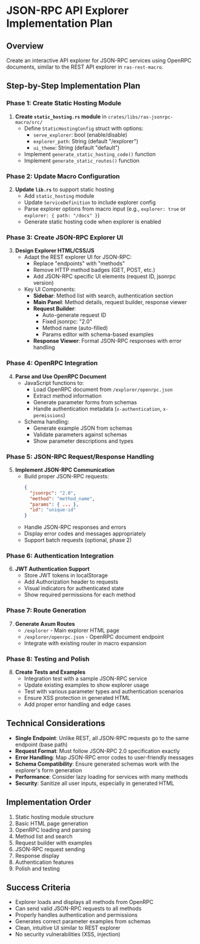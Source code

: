 # JSON-RPC API Explorer Implementation Plan

## Overview
Create an interactive API explorer for JSON-RPC services using OpenRPC documents, similar to the REST API explorer in `ras-rest-macro`.

## Step-by-Step Implementation Plan

### Phase 1: Create Static Hosting Module
1. **Create `static_hosting.rs` module** in `crates/libs/ras-jsonrpc-macro/src/`
   - Define `StaticHostingConfig` struct with options:
     - `serve_explorer`: bool (enable/disable)
     - `explorer_path`: String (default "/explorer")
     - `ui_theme`: String (default "default")
   - Implement `generate_static_hosting_code()` function
   - Implement `generate_static_routes()` function

### Phase 2: Update Macro Configuration
2. **Update `lib.rs`** to support static hosting
   - Add `static_hosting` module
   - Update `ServiceDefinition` to include explorer config
   - Parse explorer options from macro input (e.g., `explorer: true` or `explorer: { path: "/docs" }`)
   - Generate static hosting code when explorer is enabled

### Phase 3: Create JSON-RPC Explorer UI
3. **Design Explorer HTML/CSS/JS**
   - Adapt the REST explorer UI for JSON-RPC:
     - Replace "endpoints" with "methods"
     - Remove HTTP method badges (GET, POST, etc.)
     - Add JSON-RPC specific UI elements (request ID, jsonrpc version)
   - Key UI Components:
     - **Sidebar**: Method list with search, authentication section
     - **Main Panel**: Method details, request builder, response viewer
     - **Request Builder**: 
       - Auto-generate request ID
       - Fixed jsonrpc: "2.0"
       - Method name (auto-filled)
       - Params editor with schema-based examples
     - **Response Viewer**: Format JSON-RPC responses with error handling

### Phase 4: OpenRPC Integration
4. **Parse and Use OpenRPC Document**
   - JavaScript functions to:
     - Load OpenRPC document from `/explorer/openrpc.json`
     - Extract method information
     - Generate parameter forms from schemas
     - Handle authentication metadata (`x-authentication`, `x-permissions`)
   - Schema handling:
     - Generate example JSON from schemas
     - Validate parameters against schemas
     - Show parameter descriptions and types

### Phase 5: JSON-RPC Request/Response Handling
5. **Implement JSON-RPC Communication**
   - Build proper JSON-RPC requests:
     ```json
     {
       "jsonrpc": "2.0",
       "method": "method_name",
       "params": { ... },
       "id": "unique-id"
     }
     ```
   - Handle JSON-RPC responses and errors
   - Display error codes and messages appropriately
   - Support batch requests (optional, phase 2)

### Phase 6: Authentication Integration
6. **JWT Authentication Support**
   - Store JWT tokens in localStorage
   - Add Authorization header to requests
   - Visual indicators for authenticated state
   - Show required permissions for each method

### Phase 7: Route Generation
7. **Generate Axum Routes**
   - `/explorer` - Main explorer HTML page
   - `/explorer/openrpc.json` - OpenRPC document endpoint
   - Integrate with existing router in macro expansion

### Phase 8: Testing and Polish
8. **Create Tests and Examples**
   - Integration test with a sample JSON-RPC service
   - Update existing examples to show explorer usage
   - Test with various parameter types and authentication scenarios
   - Ensure XSS protection in generated HTML
   - Add proper error handling and edge cases

## Technical Considerations

- **Single Endpoint**: Unlike REST, all JSON-RPC requests go to the same endpoint (base path)
- **Request Format**: Must follow JSON-RPC 2.0 specification exactly
- **Error Handling**: Map JSON-RPC error codes to user-friendly messages
- **Schema Compatibility**: Ensure generated schemas work with the explorer's form generation
- **Performance**: Consider lazy loading for services with many methods
- **Security**: Sanitize all user inputs, especially in generated HTML

## Implementation Order
1. Static hosting module structure
2. Basic HTML page generation
3. OpenRPC loading and parsing
4. Method list and search
5. Request builder with examples
6. JSON-RPC request sending
7. Response display
8. Authentication features
9. Polish and testing

## Success Criteria
- Explorer loads and displays all methods from OpenRPC
- Can send valid JSON-RPC requests to all methods
- Properly handles authentication and permissions
- Generates correct parameter examples from schemas
- Clean, intuitive UI similar to REST explorer
- No security vulnerabilities (XSS, injection)